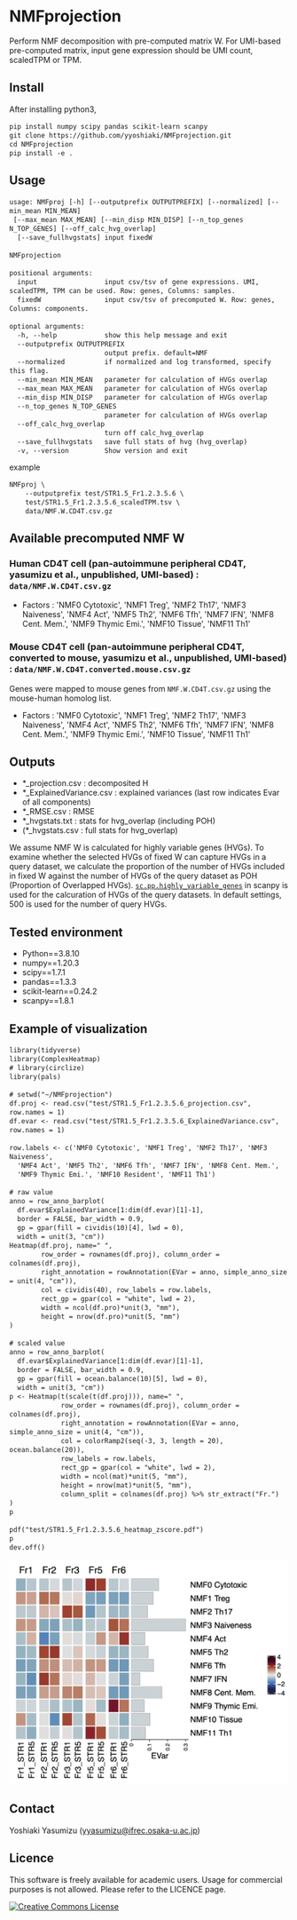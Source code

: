 # NMFprojection
Perform NMF decomposition with pre-computed matrix W. For UMI-based pre-computed matrix, input gene expression should be UMI count, scaledTPM or TPM. 

## Install

After installing python3,

```
pip install numpy scipy pandas scikit-learn scanpy
git clone https://github.com/yyoshiaki/NMFprojection.git
cd NMFprojection
pip install -e . 
```

## Usage

```
usage: NMFproj [-h] [--outputprefix OUTPUTPREFIX] [--normalized] [--min_mean MIN_MEAN]
 [--max_mean MAX_MEAN] [--min_disp MIN_DISP] [--n_top_genes N_TOP_GENES] [--off_calc_hvg_overlap]
  [--save_fullhvgstats] input fixedW

NMFprojection

positional arguments:
  input                 input csv/tsv of gene expressions. UMI, scaledTPM, TPM can be used. Row: genes, Columns: samples.
  fixedW                input csv/tsv of precomputed W. Row: genes, Columns: components.

optional arguments:
  -h, --help            show this help message and exit
  --outputprefix OUTPUTPREFIX
                        output prefix. default=NMF
  --normalized          if normalized and log transformed, specify this flag.
  --min_mean MIN_MEAN   parameter for calculation of HVGs overlap
  --max_mean MAX_MEAN   parameter for calculation of HVGs overlap
  --min_disp MIN_DISP   parameter for calculation of HVGs overlap
  --n_top_genes N_TOP_GENES
                        parameter for calculation of HVGs overlap
  --off_calc_hvg_overlap
                        turn off calc_hvg_overlap
  --save_fullhvgstats   save full stats of hvg (hvg_overlap)
  -v, --version         Show version and exit
```

example
```
NMFproj \
    --outputprefix test/STR1.5_Fr1.2.3.5.6 \
    test/STR1.5_Fr1.2.3.5.6_scaledTPM.tsv \
    data/NMF.W.CD4T.csv.gz
```

## Available precomputed NMF W

### Human CD4T cell (pan-autoimmune peripheral CD4T, yasumizu et al., unpublished, UMI-based) : `data/NMF.W.CD4T.csv.gz`

- Factors :
'NMF0 Cytotoxic', 'NMF1 Treg', 'NMF2 Th17', 'NMF3 Naiveness', 'NMF4 Act', 'NMF5 Th2', 'NMF6 Tfh', 'NMF7 IFN', 'NMF8 Cent. Mem.', 'NMF9 Thymic Emi.', 'NMF10 Tissue', 'NMF11 Th1'


### Mouse CD4T cell (pan-autoimmune peripheral CD4T, converted to mouse, yasumizu et al., unpublished, UMI-based) : `data/NMF.W.CD4T.converted.mouse.csv.gz`

Genes were mapped to mouse genes from `NMF.W.CD4T.csv.gz` using the mouse-human homolog list.

- Factors :
'NMF0 Cytotoxic', 'NMF1 Treg', 'NMF2 Th17', 'NMF3 Naiveness', 'NMF4 Act', 'NMF5 Th2', 'NMF6 Tfh', 'NMF7 IFN', 'NMF8 Cent. Mem.', 'NMF9 Thymic Emi.', 'NMF10 Tissue', 'NMF11 Th1'

## Outputs
- *_projection.csv : decomposited H
- *_ExplainedVariance.csv : explained variances (last row indicates Evar of all components)
- *_RMSE.csv : RMSE
- *_hvgstats.txt : stats for hvg_overlap (including POH)
- (*_hvgstats.csv : full stats for hvg_overlap)

We assume NMF W is calculated for highly variable genes (HVGs). To examine whether the selected HVGs of fixed W can capture HVGs in a query dataset, we calculate the proportion of the number of HVGs included in fixed W against the number of HVGs of the query dataset as POH (Proportion of Overlapped HVGs). [`sc.pp.highly_variable_genes`](https://scanpy.readthedocs.io/en/stable/generated/scanpy.pp.highly_variable_genes.html#scanpy.pp.highly_variable_genes) in scanpy is used for the calcuration of HVGs of the query datasets. In default settings, 500 is used for the number of query HVGs.

## Tested environment

- Python==3.8.10
- numpy==1.20.3
- scipy==1.7.1
- pandas==1.3.3
- scikit-learn==0.24.2
- scanpy==1.8.1

## Example of visualization

```{R}
library(tidyverse)
library(ComplexHeatmap)
# library(circlize)
library(pals) 

# setwd("~/NMFprojection")
df.proj <- read.csv("test/STR1.5_Fr1.2.3.5.6_projection.csv", row.names = 1)
df.evar <- read.csv("test/STR1.5_Fr1.2.3.5.6_ExplainedVariance.csv", row.names = 1)

row.labels <- c('NMF0 Cytotoxic', 'NMF1 Treg', 'NMF2 Th17', 'NMF3 Naiveness', 
  'NMF4 Act', 'NMF5 Th2', 'NMF6 Tfh', 'NMF7 IFN', 'NMF8 Cent. Mem.',
  'NMF9 Thymic Emi.', 'NMF10 Resident', 'NMF11 Th1')

# raw value
anno = row_anno_barplot(
  df.evar$ExplainedVariance[1:dim(df.evar)[1]-1],
  border = FALSE, bar_width = 0.9, 
  gp = gpar(fill = cividis(10)[4], lwd = 0),
  width = unit(3, "cm"))
Heatmap(df.proj, name=" ",
        row_order = rownames(df.proj), column_order = colnames(df.proj),
        right_annotation = rowAnnotation(EVar = anno, simple_anno_size = unit(4, "cm")),
        col = cividis(40), row_labels = row.labels, 
        rect_gp = gpar(col = "white", lwd = 2),
        width = ncol(df.pro)*unit(3, "mm"), 
        height = nrow(df.pro)*unit(5, "mm")
)

# scaled value
anno = row_anno_barplot(
  df.evar$ExplainedVariance[1:dim(df.evar)[1]-1],
  border = FALSE, bar_width = 0.9, 
  gp = gpar(fill = ocean.balance(10)[5], lwd = 0),
  width = unit(3, "cm"))
p <- Heatmap(t(scale(t(df.proj))), name=" ",
             row_order = rownames(df.proj), column_order = colnames(df.proj),
             right_annotation = rowAnnotation(EVar = anno, simple_anno_size = unit(4, "cm")),
             col = colorRamp2(seq(-3, 3, length = 20), ocean.balance(20)),
             row_labels = row.labels, 
             rect_gp = gpar(col = "white", lwd = 2),
             width = ncol(mat)*unit(5, "mm"), 
             height = nrow(mat)*unit(5, "mm"),
             column_split = colnames(df.proj) %>% str_extract("Fr.")
)
p

pdf("test/STR1.5_Fr1.2.3.5.6_heatmap_zscore.pdf")
p
dev.off()
```

![test/STR1.5_Fr1.2.3.5.6_heatmap_zscore.png](test/STR1.5_Fr1.2.3.5.6_heatmap_zscore.png)

## Contact

Yoshiaki Yasumizu ([yyasumizu@ifrec.osaka-u.ac.jp](yyasumizu@ifrec.osaka-u.ac.jp))

## Licence

This software is freely available for academic users. Usage for commercial purposes is not allowed. Please refer to the LICENCE page.

<a rel="license" href="http://creativecommons.org/licenses/by-nc/4.0/"><img alt="Creative Commons License" style="border-width:0" src="https://i.creativecommons.org/l/by-nc/4.0/88x31.png" /></a>
